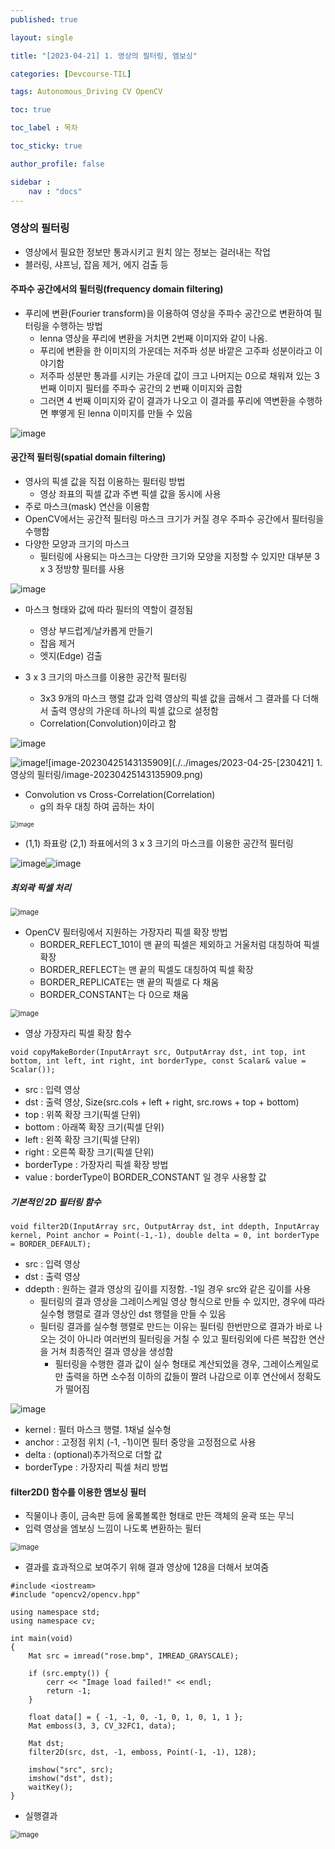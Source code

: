 ```yaml
---
published: true

layout: single

title: "[2023-04-21] 1. 영상의 필터링, 엠보싱"

categories: [Devcourse-TIL]

tags: Autonomous_Driving CV OpenCV

toc: true

toc_label : 목차

toc_sticky: true

author_profile: false

sidebar :
    nav : "docs"
---
```


### 영상의 필터링

- 영상에서 필요한 정보만 통과시키고 원치 않는 정보는 걸러내는 작업
- 블러링, 샤프닝, 잡음 제거, 에지 검출 등



#### 주파수 공간에서의 필터링(frequency domain filtering)

- 푸리에 변환(Fourier transform)을 이용하여 영상을 주파수 공간으로 변환하여 필터링을 수행하는 방법
  - lenna 영상을 푸리에 변환을 거치면 2번째 이미지와 같이 나옴. 
  - 푸리에 변환을 한 이미지의 가운데는 저주파 성분 바깥은 고주파 성분이라고 이야기함
  - 저주파 성분만 통과를 시키는 가운데 값이 크고 나머지는 0으로 채워져 있는 3 번째 이미지 필터를 주파수 공간의 2 번째 이미지와 곱함
  - 그러면 4 번째 이미지와 같이 결과가 나오고 이 결과를 푸리에 역변환을 수행하면 뿌옇게 된 lenna 이미지를 만들 수 있음

![image](https://user-images.githubusercontent.com/116723552/234174190-60f66aa5-4924-448d-b3ac-55ab7f215563.png)



#### 공간적 필터링(spatial domain filtering)

- 영사의 픽셀 값을 직접 이용하는 필터링 방법
  - 영상 좌표의 픽셀 값과 주변 픽셀 값을 동시에 사용
- 주로 마스크(mask) 연산을 이용함
- OpenCV에서는 공간적 필터링 마스크 크기가 커질 경우 주파수 공간에서 필터링을 수행함
- 다양한 모양과 크기의 마스크
  - 필터링에 사용되는 마스크는 다양한 크기와 모양을 지정할 수 있지만 대부분 3 x 3 정방향 필터를 사용

![image](https://user-images.githubusercontent.com/116723552/234177106-9e17017d-0db9-41fa-ab96-cb2b2b52d283.png)

- 마스크 형태와 값에 따라 필터의 역할이 결정됨
  - 영상 부드럽게/날카롭게 만들기
  - 잡음 제거
  - 엣지(Edge) 검출



- 3 x 3 크기의 마스크를 이용한 공간적 필터링
  -  3x3 9개의 마스크 행렬 값과 입력 영상의 픽셀 값을 곱해서 그 결과를 다 더해서 출력 영상의 가운데 하나의 픽셀 값으로 설정함
  - Correlation(Convolution)이라고 함

![image](https://user-images.githubusercontent.com/116723552/234183132-47aeee70-ae18-4e31-889a-970d00bf1038.png)



![image](https://user-images.githubusercontent.com/116723552/234177645-013fe336-affc-4643-89ce-0a094451a6c2.png)![image-20230425143135909](./../images/2023-04-25-[230421] 1. 영상의 필터링/image-20230425143135909.png)



- Convolution vs Cross-Correlation(Correlation)
  - g의 좌우 대칭 하여 곱하는 차이

<img src="https://user-images.githubusercontent.com/116723552/234184464-478b2561-3e9f-457b-bd07-bfda963fdf5a.png" alt="image" style="zoom:67%;" />



- (1,1) 좌표랑 (2,1) 좌표에서의 3 x 3 크기의 마스크를 이용한 공간적 필터링

![image](https://user-images.githubusercontent.com/116723552/234188683-c4a5f2e3-d648-4156-81f8-51e91585d3fc.png)![image](https://user-images.githubusercontent.com/116723552/234188776-0084bdb8-72c6-47cc-a7d7-428d8a9473d1.png)



##### 최외곽 픽셀 처리

<img src="https://user-images.githubusercontent.com/116723552/234189285-f119e9f5-7355-4ae4-ae9a-ae065d76c4d9.png" alt="image" style="zoom:80%;" />

- OpenCV 필터링에서 지원하는 가장자리 픽셀 확장 방법
  - BORDER_REFLECT_101이 맨 끝의 픽셀은 제외하고 거울처럼 대칭하여 픽셀 확장
  - BORDER_REFLECT는 맨 끝의 픽셀도 대칭하여 픽셀 확장
  - BORDER_REPLICATE는 맨 끝의 픽셀로 다 채움
  - BORDER_CONSTANT는 다 0으로 채움

<img src="https://user-images.githubusercontent.com/116723552/234189658-30cff5e4-3879-4225-8b03-c0922ce11f6b.png" alt="image" style="zoom:80%;" />



- 영상 가장자리 픽셀 확장 함수

```
void copyMakeBorder(InputArrayt src, OutputArray dst, int top, int bottom, int left, int right, int borderType, const Scalar& value = Scalar());
```

- src : 입력 영상
- dst : 출력 영상, Size(src.cols + left + right, src.rows + top + bottom)
- top : 위쪽 확장 크기(픽셀 단위)
- bottom : 아래쪽 확장 크기(픽셀 단위)
- left : 왼쪽 확장 크기(픽셀 단위)
- right : 오른쪽 확장 크기(픽셀 단위)
- borderType : 가장자리 픽셀 확장 방법
- value : borderType이 BORDER_CONSTANT 일 경우 사용할 값



##### 기본적인 2D 필터링 함수

```
void filter2D(InputArray src, OutputArray dst, int ddepth, InputArray kernel, Point anchor = Point(-1,-1), double delta = 0, int borderType = BORDER_DEFAULT);
```

- src : 입력 영상
- dst : 출력 영상
- ddepth : 원하는 결과 영상의 깊이를 지정함. -1일 경우 src와 같은 깊이를 사용
  - 필터링의 결과 영상을 그레이스케일 영상 형식으로 만들 수 있지만, 경우에 따라 실수형 행렬로 결과 영상인 dst 행렬을 만들 수 있음
  - 필터링 결과를 실수형 행렬로 만드는 이유는 필터링 한번만으로 결과가 바로 나오는 것이 아니라 여러번의 필터링을 거칠 수 있고 필터링외에 다른 복잡한 연산을 거쳐 최종적인 결과 영상을 생성함
    - 필터링을 수행한 결과 값이 실수 형태로 계산되었을 경우, 그레이스케일로만 출력을 하면 소수점 이하의 값들이 짤려 나감으로 이후 연산에서 정확도가 떨어짐

![image](https://user-images.githubusercontent.com/116723552/234198346-1dd3080c-4a7b-4f44-a354-c55c75202b3a.png)

- kernel : 필터 마스크 행렬. 1채널 실수형
- anchor : 고정점 위치 (-1, -1)이면 필터 중앙을 고정점으로 사용
- delta : (optional)추가적으로 더할 값
- borderType : 가장자리 픽셀 처리 방법



#### filter2D() 함수를 이용한 앰보싱 필터

- 직물이나 종이, 금속판 등에 올록볼록한 형태로 만든 객체의 윤곽 또는 무늬
- 입력 영상을 엠보싱 느낌이 나도록 변환하는 필터

<img src="https://user-images.githubusercontent.com/116723552/234201318-5e7bb977-e8bf-4d13-9da2-fefffad172a5.png" alt="image" style="zoom:80%;" />

- 결과를 효과적으로 보여주기 위해 결과 영상에 128을 더해서 보여줌



```
#include <iostream>
#include "opencv2/opencv.hpp"

using namespace std;
using namespace cv;

int main(void)
{
	Mat src = imread("rose.bmp", IMREAD_GRAYSCALE);

	if (src.empty()) {
		cerr << "Image load failed!" << endl;
		return -1;
	}

	float data[] = { -1, -1, 0, -1, 0, 1, 0, 1, 1 };
	Mat emboss(3, 3, CV_32FC1, data);

	Mat dst;
	filter2D(src, dst, -1, emboss, Point(-1, -1), 128);

	imshow("src", src);
	imshow("dst", dst);
	waitKey();
}
```



- 실행결과

<img src="https://user-images.githubusercontent.com/116723552/234210776-a4187733-ed20-48fe-ad8a-531736b80870.png" alt="image" style="zoom: 80%;" />
